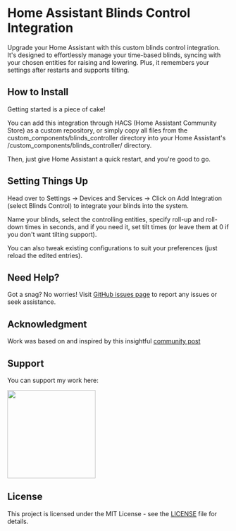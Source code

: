 # Home Assistant Blinds Control Integration

Upgrade your Home Assistant with this custom blinds control integration. It's designed to effortlessly manage your time-based blinds, syncing with your chosen entities for raising and lowering. Plus, it remembers your settings after restarts and supports tilting.

## How to Install

Getting started is a piece of cake!

You can add this integration through HACS (Home Assistant Community Store) as a custom repository, or simply copy all files from the custom_components/blinds_controller directory into your Home Assistant's /custom_components/blinds_controller/ directory. 

Then, just give Home Assistant a quick restart, and you're good to go.

## Setting Things Up

Head over to Settings -> Devices and Services -> Click on Add Integration (select Blinds Control) to integrate your blinds into the system.

Name your blinds, select the controlling entities, specify roll-up and roll-down times in seconds, and if you need it, set tilt times (or leave them at 0 if you don't want tilting support).

You can also tweak existing configurations to suit your preferences (just reload the edited entries).

## Need Help?

Got a snag? No worries! Visit [GitHub issues page](https://github.com/MatthewOnTour/BUT_blinds_time_control/issues) to report any issues or seek assistance.

## Acknowledgment

Work was based on and inspired by this insightful [community post](https://community.home-assistant.io/t/custom-component-cover-time-based/187654)

## Support

You can support my work here: 

<a href="https://www.buymeacoffee.com/MatthewOnTour"><img src="https://cdn.buymeacoffee.com/buttons/v2/default-yellow.png" width="200" /></a>


## License

This project is licensed under the MIT License - see the [LICENSE](https://github.com/MatthewOnTour/BUT_blinds_time_control?tab=MIT-1-ov-file) file for details.

